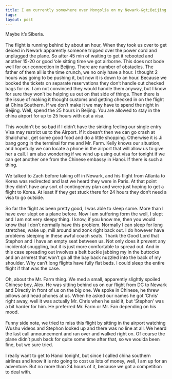 ```yaml
---
title: I am currently somewhere over Mongolia on my Newark-&gt;Beijing flight.
tags: 
layout: post
---
```

Maybe it’s Siberia. <br /><br />The flight is running behind by about an hour, When they took us over to get deiced in Newark apparently someone tripped over the power cord and unplugged the plane.  So after 45 min of waiting to get it rebooted and another 15-20 or good ‘ole sitting time we got airborne.  This does not bode well for our connection in Beijing.  There are number of obstacles.  The father of them all is the time crunch, we no only have a hour.  I thought 2 hours was going to be pushing it, but now it is down to an hour.  Because we booked the tickets on separate reservations they don’t handle out checked bags for us.  I am not convinced they would handle them anyway, but I know for sure they won’t be helping us out on that side of things.  Then there is the issue of making it thought customs and getting checked in on the flight at China Southern.  If we don’t make it we may have to spend the night in Beijing.  Well, spend the 25 hours in Beijing.  You are allowed to stay in the china airport for up to 25 hours with out a visa.<br /><br />This wouldn’t be so bad if I didn’t have the sinking feeling our single entry Visa may restrict us to the Airport.  If it doesn’t then we can go crash at Shaichahai, get some good food and do a little shopping.  Otherwise it is Ji bang gong in the terminal for me and Mr. Farm. Kelly knows our situation, and hopefully we can locate a phone in the airport that will allow us to give her a call.  I am also wondering if we wind up using out visa for tonight if we can get another one from the Chinese embassy in Hanoi.  If there is such a thing.<br /><br />We talked to Zach before taking off in Newark, and his flight from Atlanta to Korea was redirected and last we heard they were in Paris.  At that point they didn’t have any sort of contingency plan and were just hoping to get a flight to Korea.  At least if they get stuck there for 24 hours they don’t need a visa to go outside.    <br /><br />So far the flight as been pretty good, I was able to sleep some. More than I have ever slept on a plane before.  Now I am suffering form the well, I slept and I am not very sleepy thing.  I know, if you know me, then you would know that I don’t normally have this problem.  Normally I can sleep for long stretches, wake up, mill around and zonk right back out. I do however have problems sleeping in these awful coach seats.  Thank the Good Lord that Stephon and I have an empty seat between us.  Not only does it prevent any incidental snuggling, but it is just more comfortable to spread out.  And in this case spreading out involves a belt buckle jabbing my in the buttocks and an armrest that won’t go all the bay back nuzzled into the back of my shoulder. Why can’t long flights have fully flat beds.  I could sleep the entire flight if that was the case. <br /><br />Oh, about the Mr. Farm thing.  We med a small, apparently slightly spoiled Chinese boy, Alex.  He was sitting behind us on our flight from DC to Newark and Directly in front of us on the big one.  We spoke in Chinese, he threw pillows and head phones at us.  When he asked our names he got ‘Chris’ right away, well it was actually Mr. Chris when he said it, but ‘Stephon’ was a bit harder for him.  He preferred Mr. Farm or Mr. Fan depending on his mood.<br /><br />Funny side note, we tried to miss this flight by sitting in the airport watching Wushu videos and Stephon looked up and there was no line at all.  We heard the last call announcement and ran over and walked right on.  Of course the plane didn’t push back for quite some time after that, so we woulda been fine, but we sure tried.<br /><br />I really want to get to Hanoi tonight, but since I called china southern airlines and know it is nto going to cost us lots of money, well, I am up for an adventure. But no more than 24 hours of it, because we got a competition to deal with.
